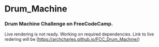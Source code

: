 # Drum_Machine
### Drum Machine Challenge on FreeCodeCamp.

Live rendering is not ready. Working on required dependencies.
Link to live redering will be [https://archcharles.github.io/FCC_Drum_Machine/)
